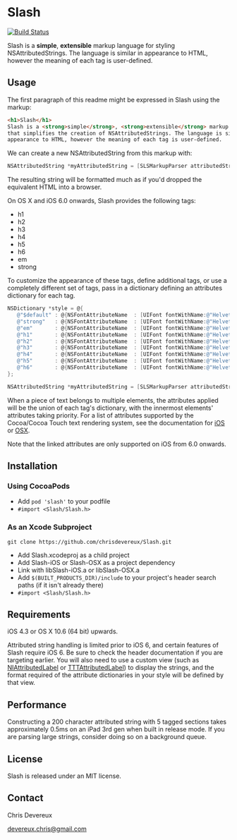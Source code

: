 Slash
===== 
[![Build Status](https://travis-ci.org/chrisdevereux/Slash.png?branch=master)](https://travis-ci.org/chrisdevereux/Slash)

Slash is a **simple**, **extensible** markup language for styling NSAttributedStrings. The language is similar in appearance to HTML, however the meaning of each tag is user-defined.


Usage
-----
The first paragraph of this readme might be expressed in Slash using the markup:

````html
<h1>Slash</h1>
Slash is a <strong>simple</strong>, <strong>extensible</strong> markup language 
that simplifies the creation of NSAttributedStrings. The language is similar in 
appearance to HTML, however the meaning of each tag is user-defined.
````

We can create a new NSAttributedString from this markup with:

````objective-c    
NSAttributedString *myAttributedString = [SLSMarkupParser attributedStringWithMarkup:markup error:NULL];
````

The resulting string will be formatted much as if you'd dropped the equivalent HTML into a browser.

On OS X and iOS 6.0 onwards, Slash provides the following tags:

* h1
* h2
* h3
* h4
* h5
* h6
* em
* strong

To customize the appearance of these tags, define additional tags, or use a completely different set of tags, pass in a dictionary defining an attributes dictionary for each tag.

 ```objective-c
NSDictionary *style = @{
    @"$default" : @{NSFontAttributeName  : [UIFont fontWithName:@"HelveticaNeue" size:14]},
    @"strong"   : @{NSFontAttributeName  : [UIFont fontWithName:@"HelveticaNeue-Bold" size:14]},
    @"em"       : @{NSFontAttributeName  : [UIFont fontWithName:@"HelveticaNeue-Italic" size:14]},
    @"h1"       : @{NSFontAttributeName  : [UIFont fontWithName:@"HelveticaNeue-Medium" size:48]},
    @"h2"       : @{NSFontAttributeName  : [UIFont fontWithName:@"HelveticaNeue-Medium" size:36]},
    @"h3"       : @{NSFontAttributeName  : [UIFont fontWithName:@"HelveticaNeue-Medium" size:32]},
    @"h4"       : @{NSFontAttributeName  : [UIFont fontWithName:@"HelveticaNeue-Medium" size:24]},
    @"h5"       : @{NSFontAttributeName  : [UIFont fontWithName:@"HelveticaNeue-Medium" size:18]},
    @"h6"       : @{NSFontAttributeName  : [UIFont fontWithName:@"HelveticaNeue-Medium" size:16]}
};

NSAttributedString *myAttributedString = [SLSMarkupParser attributedStringWithMarkup:markup style:style error:NULL];
````

When a piece of text belongs to multiple elements, the attributes applied will be the union of each tag's dictionary, with the innermost elements' attributes taking priority. For a list of attributes supported by the Cocoa/Cocoa Touch text rendering system, see the documentation for [iOS][1] or [OSX][2].

Note that the linked attributes are only supported on iOS from 6.0 onwards.

[1]: http://developer.apple.com/library/ios/#Documentation/UIKit/Reference/NSAttributedString_UIKit_Additions/Reference/Reference.html
[2]: https://developer.apple.com/library/mac/#documentation/Cocoa/Conceptual/AttributedStrings/Articles/standardAttributes.html#//apple_ref/doc/uid/TP40004903-SW2


Installation
------------

### Using CocoaPods

* Add `pod 'slash'` to your podfile
* `#import <Slash/Slash.h>`

### As an Xcode Subproject

    
 


    git clone https://github.com/chrisdevereux/Slash.git

* Add Slash.xcodeproj as a child project
* Add Slash-iOS or Slash-OSX as a project dependency
* Link with libSlash-iOS.a or libSlash-OSX.a
* Add `$(BUILT_PRODUCTS_DIR)/include` to your project's header search paths (if it isn't already there)
* `#import <Slash/Slash.h>`


Requirements
------------

iOS 4.3 or OS X 10.6 (64 bit) upwards.

Attributed string handling is limited prior to iOS 6, and certain features of Slash require iOS 6. Be sure to check the header documentation if you are targeting earlier. You will also need to use a custom view (such as [NIAttributedLabel][3] or [TTTAttributedLabel][4]) to display the strings, and the format required of the attribute dictionaries in your style will be defined by that view.

[3]: http://docs.nimbuskit.info/NimbusAttributedLabel.html
[4]: https://github.com/mattt/TTTAttributedLabel


Performance
------------

Constructing a 200 character attributed string with 5 tagged sections takes approximately 0.5ms on an iPad 3rd gen when built in release mode. If you are parsing large strings, consider doing so on a background queue.


License
-------

Slash is released under an MIT license.


Contact
-------
Chris Devereux

devereux.chris@gmail.com

